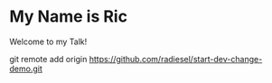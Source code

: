 # My Name is Ric

Welcome to my Talk!

git remote add origin <https://github.com/radiesel/start-dev-change-demo.git>

